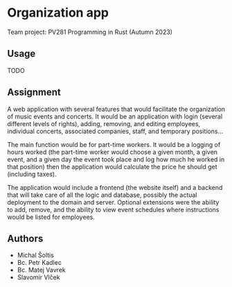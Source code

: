 # Organization app

Team project: PV281 Programming in Rust (Autumn 2023)

## Usage

TODO

## Assignment

A web application with several features that would facilitate the organization of music events and concerts.
It would be an application with login (several different levels of rights), adding, removing, and editing employees,
individual concerts, associated companies, staff, and temporary positions...

The main function would be for part-time workers. It would be a logging of hours worked (the part-time worker
would choose a given month, a given event, and a given day the event took place and log how much he worked in that position)
then the application would calculate the price he should get (including taxes).

The application would include a frontend (the website itself) and a backend that will take care of all the logic and database,
possibly the actual deployment to the domain and server. Optional extensions were the ability to add, remove, and the ability
to view event schedules where instructions would be listed for employees.

## Authors

* Michal Šoltis
* Bc. Petr Kadlec
* Bc. Matej Vavrek
* Slavomír Vlček
